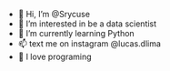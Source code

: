 - 👋 Hi, I’m @Srycuse
- 👀 I’m interested in be a data scientist
- 🌱 I’m currently learning Python 
- 📫 text me on instagram @lucas.dlima
- 🧡 I love programing

<!---
Srycuse/Srycuse is a ✨ special ✨ repository because its `README.md` (this file) appears on your GitHub profile.
You can click the Preview link to take a look at your changes.
--->
